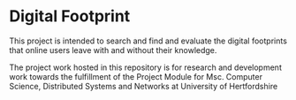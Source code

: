 # Digital Footprint

This project is intended to search and find and evaluate the digital footprints that online users leave with and without their knowledge.

The project work hosted in this repository is for research and development work towards the fulfillment of the Project Module for Msc. Computer Science, Distributed Systems and Networks at University of Hertfordshire
